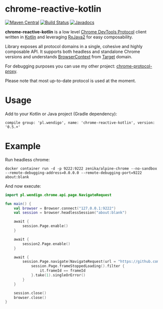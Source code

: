 # chrome-reactive-kotlin

[![Maven Central](https://maven-badges.herokuapp.com/maven-central/pl.wendigo/chrome-reactive-kotlin/badge.svg)](https://maven-badges.herokuapp.com/maven-central/pl.wendigo/chrome-reactive-kotlin) [![Build Status](https://github.com/wendigo/chrome-reactive-kotlin/workflows/Test/badge.svg)](https://github.com/wendigo/chrome-reactive-kotlin/actions) [![Javadocs](https://www.javadoc.io/badge/pl.wendigo/chrome-reactive-kotlin.svg)](https://www.javadoc.io/doc/pl.wendigo/chrome-reactive-kotlin)

**chrome-reactive-kotlin** is a low level [Chrome DevTools Protocol](https://chromedevtools.github.io/debugger-protocol-viewer/) client written in [Kotlin](https://kotlinlang.org) and leveraging [RxJava2](https://github.com/ReactiveX/RxJava) for easy composability. 

Library exposes all protocol domains in a single, cohesive and highly composable API. It supports both headless and standalone Chrome versions and understands [BrowserContext](https://chromedevtools.github.io/debugger-protocol-viewer/tot/Target/) from [Target]((https://chromedevtools.github.io/debugger-protocol-viewer/tot/Target/)) domain.

For debugging purposes you can use my other project: [chrome-protocol-proxy](https://github.com/wendigo/chrome-protocol-proxy).

Please note that most up-to-date protocol is used at the moment.



# Usage

Add to your Kotlin or Java project (Gradle dependency): 

```compile group: 'pl.wendigo', name: 'chrome-reactive-kotlin', version: '0.5.+'```

# Example

Run headless chrome:

```
docker container run -d -p 9222:9222 zenika/alpine-chrome --no-sandbox --remote-debugging-address=0.0.0.0 --remote-debugging-port=9222 about:blank
```

And now execute:

```kotlin
import pl.wendigo.chrome.api.page.NavigateRequest

fun main() {
    val browser = Browser.connect("127.0.0.1:9222")
    val session = browser.headlessSession("about:blank")

    await {
        session.Page.enable()
    }

    await {
        session2.Page.enable()
    }

    await {
        session.Page.navigate(NavigateRequest(url = "https://github.com/wendigo/chrome-reactive-kotlin")).flatMap { (frameId) ->
            session.Page.frameStoppedLoading().filter {
                it.frameId == frameId
            }.take(1).singleOrError()
        }
    }

    session.close()
    browser.close()
}
```
